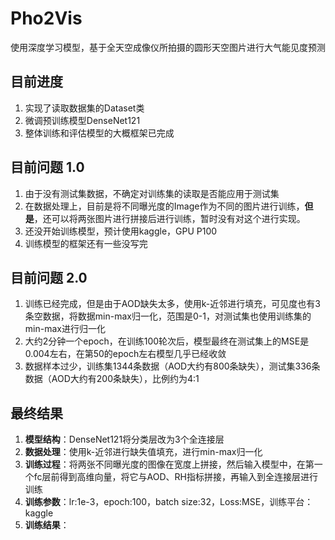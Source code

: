 # Pho2Vis
使用深度学习模型，基于全天空成像仪所拍摄的圆形天空图片进行大气能见度预测

## 目前进度
1. 实现了读取数据集的Dataset类
2. 微调预训练模型DenseNet121
3. 整体训练和评估模型的大概框架已完成

## 目前问题 1.0
1. 由于没有测试集数据，不确定对训练集的读取是否能应用于测试集
2. 在数据处理上，目前是将不同曝光度的Image作为不同的图片进行训练，**但是**，还可以将两张图片进行拼接后进行训练，暂时没有对这个进行实现。
3. 还没开始训练模型，预计使用kaggle，GPU P100
4. 训练模型的框架还有一些没写完

## 目前问题 2.0
1. 训练已经完成，但是由于AOD缺失太多，使用k-近邻进行填充，可见度也有3条空数据，将数据min-max归一化，范围是0-1，对测试集也使用训练集的min-max进行归一化
2. 大约2分钟一个epoch，在训练100轮次后，模型最终在测试集上的MSE是0.004左右，在第50的epoch左右模型几乎已经收敛
3. 数据样本过少，训练集1344条数据（AOD大约有800条缺失），测试集336条数据（AOD大约有200条缺失），比例约为4:1

## 最终结果
1. **模型结构**：DenseNet121将分类层改为3个全连接层
2. **数据处理**：使用k-近邻进行缺失值填充，进行min-max归一化
3. **训练过程**：将两张不同曝光度的图像在宽度上拼接，然后输入模型中，在第一个fc层前得到高维向量，将它与AOD、RH指标拼接，再输入到全连接层进行训练
4. **训练参数**：lr:1e-3，epoch:100，batch size:32，Loss:MSE，训练平台：kaggle
5. **训练结果**：
